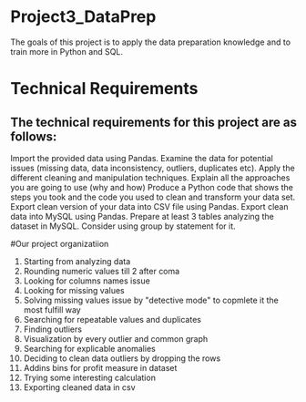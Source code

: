 # Project3_DataPrep

The goals of this project is to apply the data preparation knowledge and to train more in Python and SQL.

# Technical Requirements
## The technical requirements for this project are as follows:

Import the provided data using Pandas.
Examine the data for potential issues (missing data, data inconsistency, outliers, duplicates etc).
Apply the different cleaning and manipulation techniques.
Explain all the approaches you are going to use (why and how)
Produce a Python code that shows the steps you took and the code you used to clean and transform your data set.
Export clean version of your data into CSV file using Pandas.
Export clean data into MySQL using Pandas.
Prepare at least 3 tables analyzing the dataset in MySQL. Consider using group by statement for it.


#Our project organizatiion
1. Starting from analyzing data
2. Rounding numeric values till 2 after coma
3. Looking for columns names issue
4. Looking for missing values
5. Solving missing values issue by "detective mode" to copmlete it the most fulfill way
6. Searching for repeatable values and duplicates
7. Finding outliers
8. Visualization by every outlier and common graph
9. Searching for explicable anomalies
10. Deciding to clean data outliers by dropping the rows
11. Addins bins for profit measure in dataset
12. Trying some interesting calculation 
13. Exporting cleaned data in csv


